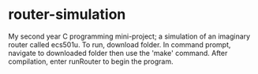 # router-simulation
My second year C programming mini-project; a simulation of an imaginary router called ecs501u.
To run, download folder. In command prompt, navigate to downloaded folder then use the 'make' command. After compilation, enter runRouter to begin the program.
